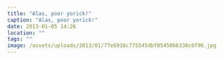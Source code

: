 ```yaml
---
title: "Alas, poor yorick!"
caption: "Alas, poor yorick!"
date: 2013-01-05 14:26
location: ""
tags: ""
image: /assets/uploads/2013/01/77e6916c775545dbf8545066330c6f96.jpg
---
```

